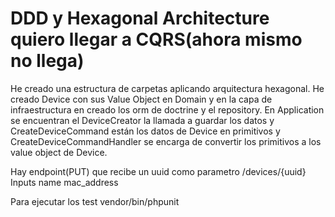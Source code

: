 
# DDD y Hexagonal Architecture quiero llegar a CQRS(ahora mismo no llega)

He creado una estructura de carpetas aplicando arquitectura hexagonal.
He creado Device con sus Value Object en Domain y en la capa de infraestructura en creado los orm de doctrine y el repository. En Application se encuentran el DeviceCreator la llamada a guardar los datos y CreateDeviceCommand están los datos de Device en primitivos y CreateDeviceCommandHandler se encarga de convertir los primitivos a los value object de Device.

Hay endpoint(PUT) que recibe un uuid como parametro
/devices/{uuid}
Inputs
    name
    mac_address

Para ejecutar los test
    vendor/bin/phpunit